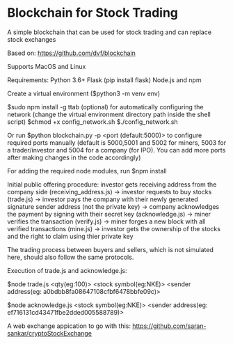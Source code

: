 # Blockchain for Stock Trading
A simple blockchain that can be used for stock trading and can replace stock exchanges

Based on: https://github.com/dvf/blockchain

Supports MacOS and Linux

Requirements:
Python 3.6+
Flask (pip install flask)
Node.js and npm

Create a virtual environment ($python3 -m venv env)

$sudo npm install -g ttab (optional) for automatically configuring the network (change the virtual environment directory path inside the shell script)
$chmod +x config_network.sh
$./config_network.sh 

Or run $python blockchain.py -p <port (default:5000)> to configure required ports manually
(default is 5000,5001 and 5002 for miners,
5003 for a trader/investor
and 5004 for a company (for IPO). You can add more ports after making changes in the code accordingly)

For adding the required node modules, run $npm install 

Initial public offering procedure: investor gets receiving address from the company side (receiving_address.js) -> investor requests to buy stocks (trade.js) -> investor pays the company with their newly generated signature sender address (not the private key) -> company acknowledges the payment by signing with their secret key (acknowledge.js) -> miner verifies the transaction (verify.js) -> miner forges a new block with all verified transactions (mine.js) -> investor gets the ownership of the stocks and the right to claim using thier private key 

The trading process between buyers and sellers, which is not simulated here, should also follow the same protocols.

Execution of trade.js and acknowledge.js: 

$node trade.js <qty(eg:100)> <stock symbol(eg:NKE)> <sender address(eg: a0bdbb8fa08647108cfbf6478bbfe09c)>
  
$node acknowledge.js <stock symbol(eg:NKE)> <sender address(eg: ef716131cd43471fbe2dded005588789)>

A web exchange appication to go with this: https://github.com/saran-sankar/cryptoStockExchange
